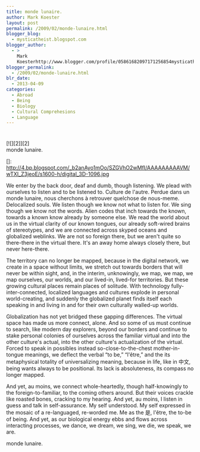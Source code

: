 ```yaml
---
title: monde lunaire.
author: Mark Koester
layout: post
permalink: /2009/02/monde-lunaire.html
blogger_blog:
  - mysticatheist.blogspot.com
blogger_author:
  - >
    Mark
    Koesterhttp://www.blogger.com/profile/05861682097171256854mysticatheist@gmail.com
blogger_permalink:
  - /2009/02/monde-lunaire.html
blr_date:
  - 2013-04-09
categories:
  - Abroad
  - Being
  - Biology
  - Cultural Comprehesions
  - Language
---
```

# 

[![][2]][2]  
monde lunaire.

 []: http://4.bp.blogspot.com/_b2anAyo1mOo/SZGVhO2wMfI/AAAAAAAAAVM/wTXI_Z3jeoE/s1600-h/digital_3D-1096.jpg

We enter by the back door, deaf and dumb, though listening. We plead with ourselves to listen and to be listened to. Culture de l'autre. Perdue dans un monde lunaire, nous cherchons à retrouver quelchose de nous-meme. Delocalized souls. We listen though we know not what to listen for. We sing though we know not the words. Alien codes that inch towards the known, towards a known know already by someone else. We read the world about us in the virtual clarity of our known tongues, our already soft-wired brains of stereotypes, and we are connected across skyped oceans and globalized weblinks. We are not so foreign there, but we aren't quite so there-there in the virtual there. It's an away home always closely there, but never here-there.

The territory can no longer be mapped, because in the digital network, we create in a space without limits, we stretch out towards borders that will never be within sight, and, in the interim, unknowingly, we map, we map, we map ourselves, our worlds, and our lived-in, lived-for territories. But these growing cultural places remain places of solitude. With technology fully-inter-connected, localized languages and cultures explode in personal world-creating, and suddenly the globalized planet finds itself each speaking in and living in and for their own culturally walled-up worlds.

Globalization has not yet bridged these gapping differences. The virtual space has made us more connect, alone. And so some of us must continue to search, like modern day explorers, beyond our borders and continue to stake personal colonies of ourselves across the familiar virtual and into the other culture's actual, into the other culture's actualization of the virtual. Forced to speak in possibles instead so-close-to-the-chest mother-in-tongue meanings, we deflect the verbal “to be,” “l'être,” and the its metaphysical totality of universalizing meaning, because in life, like in 中文, being wants always to be positional. Its lack is absoluteness, its compass no longer mapped.

And yet, au moins, we connect whole-heartedly, though half-knowingly to the foreign-to-familiar, to the coming others around. But their voices crackle like roasted bones, cracking to my hearing. And yet, au moins, I listen in guess and talk in self-assurance. My self understood. My self expressed in the mosaic of a re-languaged, re-worded me. Me as the 是, l'être, the to-be of being. And yet, as our biological energy ebbs and flows across interacting processes, we dance, we dream, we sing, we die, we speak, we are.

monde lunaire.